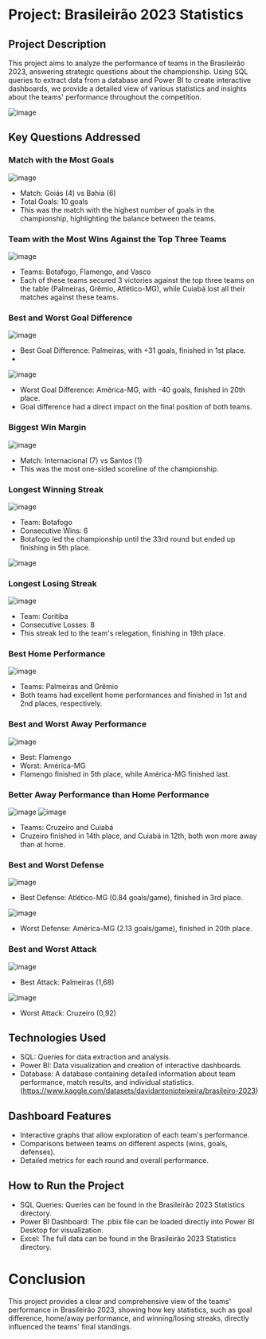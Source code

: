 
# Project: Brasileirão 2023 Statistics

## Project Description
This project aims to analyze the performance of teams in the Brasileirão 2023, answering strategic questions about the championship. Using SQL queries to extract data from a database and Power BI to create interactive dashboards, we provide a detailed view of various statistics and insights about the teams' performance throughout the competition.

![image](https://github.com/user-attachments/assets/a9fa9f3d-3015-4541-9bf0-1ff3bbd666ca)



## Key Questions Addressed

### Match with the Most Goals

![image](https://github.com/user-attachments/assets/b2b4cf21-94cc-4b39-bb02-9079e2c8ac26)


- Match: Goiás (4) vs Bahia (6)
- Total Goals: 10 goals
- This was the match with the highest number of goals in the championship, highlighting the balance between the teams.

### Team with the Most Wins Against the Top Three Teams

![image](https://github.com/user-attachments/assets/3d9e78a4-c1c5-452c-86b1-55ff6dd663a2)


- Teams: Botafogo, Flamengo, and Vasco
- Each of these teams secured 3 victories against the top three teams on the table (Palmeiras, Grêmio, Atlético-MG), while Cuiabá lost all their matches against these teams.

### Best and Worst Goal Difference

![image](https://github.com/user-attachments/assets/23a99766-5bd2-4fd9-8a86-02b96142d676)



- Best Goal Difference: Palmeiras, with +31 goals, finished in 1st place.
- 
![image](https://github.com/user-attachments/assets/17f10667-b425-4fa7-a58a-a53c222f054d)

- Worst Goal Difference: América-MG, with -40 goals, finished in 20th place.
- Goal difference had a direct impact on the final position of both teams.

### Biggest Win Margin

![image](https://github.com/user-attachments/assets/943139f1-1980-4956-8ad1-f77e3d206834)

- Match: Internacional (7) vs Santos (1)
- This was the most one-sided scoreline of the championship.

### Longest Winning Streak

![image](https://github.com/user-attachments/assets/7beaca53-d749-458b-bf98-e1560e5e411e)


- Team: Botafogo
- Consecutive Wins: 6
- Botafogo led the championship until the 33rd round but ended up finishing in 5th place.

![image](https://github.com/user-attachments/assets/bfedffbe-ebf7-432b-aeda-0d2cee261818)


### Longest Losing Streak

![image](https://github.com/user-attachments/assets/3970404b-0372-4f54-ae88-df5e3d3dbf50)


- Team: Coritiba
- Consecutive Losses: 8
- This streak led to the team's relegation, finishing in 19th place.

### Best Home Performance

![image](https://github.com/user-attachments/assets/c5df6113-2905-4592-94bc-305980207e97)


- Teams: Palmeiras and Grêmio
- Both teams had excellent home performances and finished in 1st and 2nd places, respectively.

### Best and Worst Away Performance

![image](https://github.com/user-attachments/assets/fb4dd382-47f2-4f19-9e1e-d584ddf8d893)


- Best: Flamengo
- Worst: América-MG
- Flamengo finished in 5th place, while América-MG finished last.

### Better Away Performance than Home Performance

![image](https://github.com/user-attachments/assets/3999f368-775c-46a7-9f30-ed66a90da059)
![image](https://github.com/user-attachments/assets/321aac34-ff72-4182-9074-ee8ca12fd761)


- Teams: Cruzeiro and Cuiabá
- Cruzeiro finished in 14th place, and Cuiabá in 12th, both won more away than at home.

### Best and Worst Defense

![image](https://github.com/user-attachments/assets/96133419-6d71-4a0b-ab9b-7649bc688db4)


- Best Defense: Atlético-MG (0.84 goals/game), finished in 3rd place.

![image](https://github.com/user-attachments/assets/9b74b306-93e7-46a6-9628-417ac0ae55fd)


- Worst Defense: América-MG (2.13 goals/game), finished in 20th place.

### Best and Worst Attack

![image](https://github.com/user-attachments/assets/fbaf6301-d014-4fb3-bfdf-1d27db797a7b)

- Best Attack: Palmeiras (1,68)

![image](https://github.com/user-attachments/assets/a9d33b86-8715-4c7c-ace7-05b456ee373e)

- Worst Attack: Cruzeiro (0,92)

## Technologies Used
- SQL: Queries for data extraction and analysis.
- Power BI: Data visualization and creation of interactive dashboards.
- Database: A database containing detailed information about team performance, match results, and individual statistics. (https://www.kaggle.com/datasets/davidantonioteixeira/brasileiro-2023)

## Dashboard Features
- Interactive graphs that allow exploration of each team's performance.
- Comparisons between teams on different aspects (wins, goals, defenses).
- Detailed metrics for each round and overall performance.

## How to Run the Project
- SQL Queries: Queries can be found in the Brasileirão 2023 Statistics directory.
- Power BI Dashboard: The .pbix file can be loaded directly into Power BI Desktop for visualization.
- Excel: The full data can be found in the Brasileirão 2023 Statistics directory.

# Conclusion
This project provides a clear and comprehensive view of the teams' performance in Brasileirão 2023, showing how key statistics, such as goal difference, home/away performance, and winning/losing streaks, directly influenced the teams' final standings.


